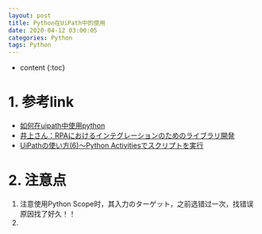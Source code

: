```yaml
---
layout: post
title: Python在UiPath中的使用
date: 2020-04-12 03:00:05
categories: Python
tags: Python
---
```

* content
{:toc}

# 1. 参考link

- [如何在uipath中使用python](https://qiita.com/RPAbot/items/05b3943f7362494ef496)
- [井上さん：RPAにおけるインテグレーションのためのライブラリ開発](https://thinkit.co.jp/article/17318)
- [UiPathの使い方(6)～Python Activitiesでスクリプトを実行](https://ai-note.biz/2019/02/13/uipath-python-activities/)


# 2. 注意点

1. 注意使用Python Scope时，其入力のターゲット，之前选错过一次，找错误原因找了好久！！
2. 